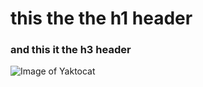 # this the the h1 header
### and this it the h3 header
![Image of Yaktocat](https://octodex.github.com/images/yaktocat.png)
